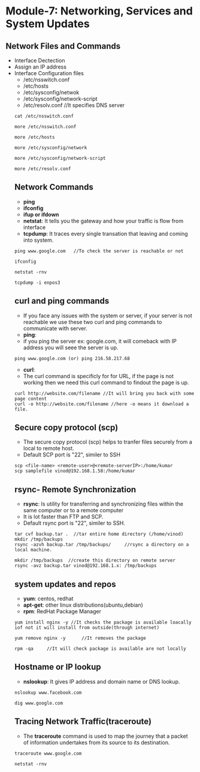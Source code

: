 # Module-7: Networking, Services and System Updates
## Network Files and Commands
* Interface Dectection
* Assign an IP address
* Interface Configuration files
  * /etc/nsswitch.conf
  * /etc/hosts
  * /etc/sysconfig/netwok
  * /etc/sysconfig/network-script
  * /etc/resolv.conf    //It specifies DNS server
  ```
  cat /etc/nsswitch.conf
  ```
  ```
  more /etc/nsswitch.conf
  ```
  ```
  more /etc/hosts
  ```
  ```
  more /etc/sysconfig/network
  ```
  ```
  more /etc/sysconfig/network-script
  ```
  ```
  more /etc/resolv.conf
  ```
  ## Network Commands
  * **ping**
  * **ifconfig**
  * **ifup or ifdown**
  * **netstat**: It tells you the gateway and how your traffic is flow from interface
  * **tcpdump**: It traces every single transation that leaving and coming into system.
  ```
  ping www.google.com   //To check the server is reachable or not
  ```
  ```
  ifconfig
  ```
  ```
  netstat -rnv
  ```
  ```
  tcpdump -i enpos3
  ```
  ## curl and ping commands
  * If you face any issues with the system or server, if your server is not reachable we use these two curl and ping commands to communicate with server.
  * **ping**:
  * if you ping the server ex: google.com, it will comeback with IP address you will seee the server is up.
   ```
   ping www.google.com (or) ping 216.58.217.68
   ```
  * **curl**:
  * The curl command is specificly for for URL, if the page is not working then we need this curl command to findout the page is up.
   ```
   curl http://website.com/filename //It will bring you back with some page content
   curl -o http://website.com/filename //here -o means it download a file.
   ```
   ## Secure copy protocol (scp)
   * The secure copy protocol (scp) helps to tranfer files securely from a local to remote host.
   * Default SCP port is "22", similer to SSH
   ```
   scp <file-name> <remote-user>@<remote-serverIP>:/home/kumar
   scp samplefile vinod@192.168.1.58:/home/kumar
   ``` 
   ## rsync- Remote Synchronization
   * **rsync**: Is utility for transferring and synchronizing files within the same computer or to a remote computer
   * It is lot faster than FTP and SCP.
   * Default rsync port is "22", similer to SSH.
   ```
   tar cvf backup.tar .  //tar entire home directory (/home/vinod)
   mkdir /tmp/backups
   rsync -azvh backup.tar /tmp/backups/     //rsync a directory on a local machine.
   ```
   ```
   mkdir /tmp/backups  //create this directory on remote server
   rsync -avz backup.tar vinod@192.168.1.x: /tmp/backups
   ```
   ## system updates and repos
   * **yum**: centos, redhat
   * **apt-get**: other linux distributions(ubuntu,debian)
   * **rpm**: RedHat Package Manager
   ```
   yum install nginx -y //It checks the package is available loacally iof not it will install from outside(through internet)
   ```
   ```
   yum remove nginx -y      //It removes the package
   ```
   ```
   rpm -qa     //It will check package is available are not locally
   ```
   ## Hostname or IP lookup
   * **nslookup**: It gives IP address and domain name or DNS lookup.
   ```
   nslookup www.facebook.com
   ```
   ```
   dig www.google.com
   ```
   ## Tracing Network Traffic(traceroute)
   * The **traceroute** command is used to map the journey that a packet of information undertakes from its source to its destination.
   ```
   traceroute www.google.com
   ```
   ```
   netstat -rnv
   ```
   ## 